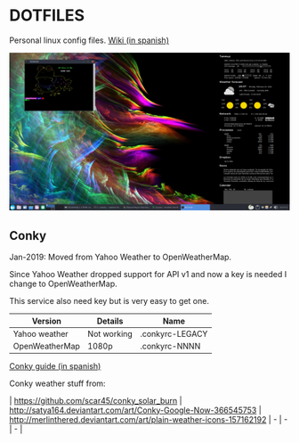 # DOTFILES

Personal linux config files. [Wiki (in spanish)](https://github.com/manurs/dotfiles/wiki)

![alt tag](https://raw.githubusercontent.com/manurs/dotfiles/master/d3.png)

## Conky

Jan-2019: Moved from Yahoo Weather to OpenWeatherMap.

Since Yahoo Weather dropped support for API v1 and now a key is needed I change to OpenWeatherMap.

This service also need key but is very easy to get one.

| Version | Details | Name |
|-|-|-|
| Yahoo weather  | Not working | .conkyrc-LEGACY |
| OpenWeatherMap | 1080p       | .conkyrc-NNNN


[Conky guide (in spanish)](https://github.com/manurs/dotfiles/wiki/Configurar-conky-en-nuevo-equipo)

Conky weather stuff from:

| https://github.com/scar45/conky_solar_burn | http://satya164.deviantart.com/art/Conky-Google-Now-366545753 | 
http://merlinthered.deviantart.com/art/plain-weather-icons-157162192
| - | - | - |


